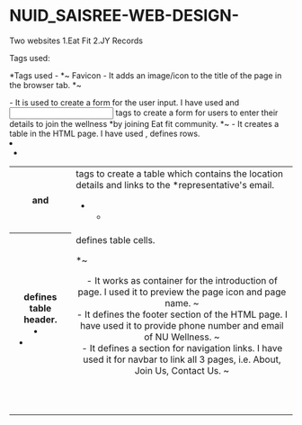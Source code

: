 # NUID_SAISREE-WEB-DESIGN-

Two websites 
1.Eat Fit
2.JY Records


Tags used:

*Tags used - 
*~ Favicon - It adds an image/icon to the title of the page in the browser tab.
*~ <form> - It is used to create a form for the user input. I have used <label> and <input> tags to create a form for users to enter their details to join the wellness *by joining Eat fit community.
*~ <table> - It creates a table in the HTML page. I have used <tr>, <th> and <td> tags to create a table which contains the location details and links to the *representative's email.
*	- </tr> defines rows.
*	- <th> defines table header.
*	- <td> defines table cells.
*~ <header> - It works as container for the introduction of page. I used it to preview the page icon and page name. 
~ <footer> - It defines the footer section of the HTML page. I have used it to provide phone number and email of NU Wellness.
~ <nav> - It defines a section for navigation links. I have used it for navbar to link all 3 pages, i.e. About, Join Us, Contact Us.
~ <style> - It is used to define the required css of the elements in the HTML page.
~ <img> - It is used to link an image to the HTML page. I have used .gif and .jpg for images and background-image.
~ <a> - Hyperlink - Used to define a hyperlink. the 'href' attribute in <a> is used to indicate the link's destination. I have used it,
	- in the navbar to link all 3 pages.
	- in table to link to the representative's email from the default mail app.
~ <button> - It defines a button. I have used it in main page at the bottom to link the button to the JOIN US HTML page.
~ <br> - It is used to break the line and move to the next line.
